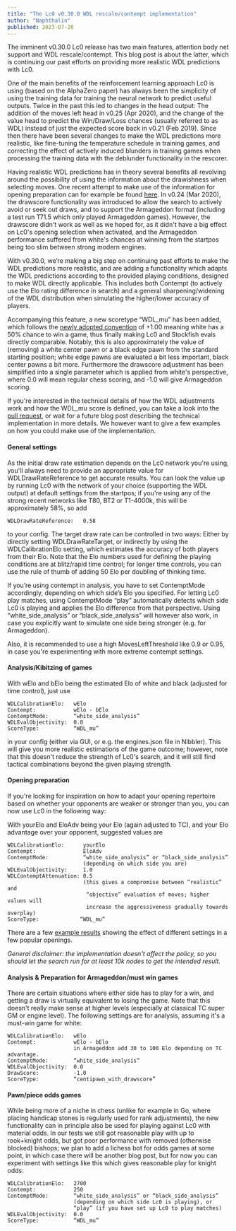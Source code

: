 ```yaml
---
title: "The Lc0 v0.30.0 WDL rescale/contempt implementation"
author: "Naphthalin"
published: 2023-07-20
---
```


The imminent v0.30.0 Lc0 release has two main features, attention body net support and WDL rescale/contempt. This blog post is about the latter, which is continuing our past efforts on providing more realistic WDL predictions with Lc0.
<!--more-->

One of the main benefits of the reinforcement learning approach Lc0 is using (based on the AlphaZero paper) has always been the simplicity of using the training data for training the neural network to predict useful outputs. Twice in the past this led to changes in the head output: The addition of the moves left head in v0.25 (Apr 2020), and the change of the value head to predict the Win/Draw/Loss chances (usually referred to as WDL) instead of just the expected score back in v0.21 (Feb 2019). Since then there have been several changes to make the WDL predictions more realistic, like fine-tuning the temperature schedule in training games, and correcting the effect of actively induced blunders in training games when processing the training data with the deblunder functionality in the rescorer. 

Having realistic WDL predictions has in theory several benefits all revolving around the possibility of using the information about the drawishness when selecting moves. One recent attempt to make use of the information for opening preparation can for example be found [here](https://www.chess-journal.com/evaluatingSharpness2.html). In v0.24 (Mar 2020), the drawscore functionality was introduced to allow the search to actively avoid or seek out draws, and to support the Armageddon format (including a test run T71.5 which only played Armageddon games). However, the drawscore didn't work as well as we hoped for, as it didn't have a big effect on Lc0's opening selection when activated, and the Armageddon performance suffered from white's chances at winning from the startpos being too slim between strong modern engines.

With v0.30.0, we’re making a big step on continuing past efforts to make the WDL predictions more realistic, and are adding a functionality which adapts the WDL predictions according to the provided playing conditions, designed to make WDL directly applicable. This includes both Contempt (to actively use the Elo rating difference in search) and a general sharpening/widening of the WDL distribution when simulating the higher/lower accuracy of players. 

Accompanying this feature, a new scoretype “WDL\_mu” has been added, which follows the [newly adopted convention](https://github.com/official-stockfish/Stockfish/pull/4216) of +1.00 meaning white has a 50% chance to win a game, thus finally making Lc0 and Stockfish evals directly comparable. Notably, this is also approximately the value of (removing) a white center pawn or a black edge pawn from the standard starting position; white edge pawns are evaluated a bit less important, black center pawns a bit more. Furthermore the drawscore adjustment has been simplified into a single parameter which is applied from white's perspective, where 0.0 will mean regular chess scoring, and -1.0 will give Armageddon scoring.


If you're interested in the technical details of how the WDL adjustments work and how the WDL_mu score is defined, you can take a look into the [pull request](https://github.com/LeelaChessZero/lc0/pull/1791), or wait for a future blog post describing the technical implementation in more details. We however want to give a few examples on how you could make use of the implementation.

#### General settings

As the initial draw rate estimation depends on the Lc0 network you're using, you'll always need to provide an appropriate value for WDLDrawRateReference to get accurate results. You can look the value up by running Lc0 with the network of your choice (supporting the WDL output) at default settings from the startpos; if you're using any of the strong recent networks like T80, BT2 or T1-4000k, this will be approximately 58%, so add

```
WDLDrawRateReference:   0.58
```

to your config. The target draw rate can be controlled in two ways: Either by directly setting WDLDrawRateTarget, or indirectly by using the WDLCalibrationElo setting, which estimates the accuracy of both players from their Elo. Note that the Elo numbers used for defining the playing conditions are at blitz/rapid time control; for longer time controls, you can use the rule of thumb of adding 50 Elo per doubling of thinking time.

If you’re using contempt in analysis, you have to set ContemptMode accordingly, depending on which side’s Elo you specified. For letting Lc0 play matches, using ContemptMode “play” automatically detects which side Lc0 is playing and applies the Elo difference from that perspective. Using “white\_side\_analysis” or “black\_side\_analysis” will however also work, in case you explicitly want to simulate one side being stronger (e.g. for Armageddon).

Also, it is recommended to use a high MovesLeftThreshold like 0.9 or 0.95, in case you're experimenting with more extreme contempt settings.



#### Analysis/Kibitzing of games

With wElo and bElo being the estimated Elo of white and black (adjusted for time control), just use

```
WDLCalibrationElo:   wElo
Contempt:            wElo - bElo
ContemptMode:        “white_side_analysis”
WDLEvalObjectivity:  0.0
ScoreType:           “WDL_mu”
```

in your config (either via GUI, or e.g. the engines.json file in Nibbler). This will give you more realistic estimations of the game outcome; however, note that this doesn't reduce the strength of Lc0's search, and it will still find tactical combinations beyond the given playing strength.



#### Opening preparation

If you're looking for inspiration on how to adapt your opening repertoire based on whether your opponents are weaker or stronger than you, you can now use Lc0 in the following way:

With yourElo and EloAdv being your Elo (again adjusted to TC), and your Elo advantage over your opponent, suggested values are

```
WDLCalibrationElo:      yourElo
Contempt:               EloAdv
ContemptMode:           “white_side_analysis” or “black_side_analysis”
                        (depending on which side you are)
WDLEvalObjectivity:     1.0
WDLContemptAttenuation: 0.5
                        (this gives a compromise between “realistic” and
                         “objective” evaluation of moves; higher values will
                         increase the aggressiveness gradually towards overplay)
ScoreType:             “WDL_mu”
```

There are a few [example results](https://github.com/LeelaChessZero/lc0/pull/1791#issuecomment-1486746586) showing the effect of different settings in a few popular openings.

*General disclaimer: the implementation doesn't affect the policy, so you should let the search run for at least 10k nodes to get the intended result.*



#### Analysis & Preparation for Armageddon/must win games

There are certain situations where either side has to play for a win, and getting a draw is virtually equivalent to losing the game. Note that this doesn't really make sense at higher levels (especially at classical TC super GM or engine level). The following settings are for analysis, assuming it's a must-win game for white:

```
WDLCalibrationElo:   wElo
Contempt:            wElo - bElo
                     in Armageddon add 30 to 100 Elo depending on TC advantage.
ContemptMode:        “white_side_analysis”
WDLEvalObjectivity:  0.0
DrawScore:           -1.0
ScoreType:           “centipawn_with_drawscore”
```

#### Pawn/piece odds games

While being more of a niche in chess (unlike for example in Go, where placing handicap stones is regularly used for rank adjustments), the new functionality can in principle also be used for playing against Lc0 with material odds. In our tests we still got reasonable play with up to rook+knight odds, but got poor performance with removed (otherwise blocked) bishops; we plan to add a lichess bot for odds games at some point, in which case there will be another blog post, but for now you can experiment with settings like this which gives reasonable play for knight odds:

```
WDLCalibrationElo:   2700
Contempt:            250
ContemptMode:        “white_side_analysis” or “black_side_analysis”
                     (depending on which side Lc0 is playing), or
                     “play” (if you have set up Lc0 to play matches)
WDLEvalObjectivity:  0.0
ScoreType:           “WDL_mu”
```
